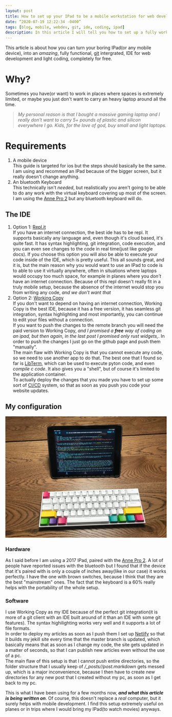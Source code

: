 ```yaml
---
layout: post
title: How to set up your IPad to be a mobile workstation for web development(and more) for free
date: “2020-07-19 12:22:34 -0400”
tags: [blog, mobile, webdev, git, ide, coding, ipad]
description: In this article I will tell you how to set up a fully working IDE for web development on any mobile device for free
---
```

This article is about how you can turn your boring IPad(or any mobile device), into an *amazing*, fully functional, [git](https://git-scm.com/) intergrated, IDE for web development and light coding, completely for free.

# Why?
Sometimes you have(or want) to work in places where spaces is extremely limited, or maybe you just don't want to carry an heavy laptop around all the time. <br>
>*My personal reason is that I bought a massive gaming laptop and I really don't want to carry 5+ pounds of plastic and silicon everywhere I go. Kids, for the love of god, buy small and light laptops.*

# Requirements
1. A mobile device <br>
This guide is targeted for ios but the steps should basically be the same. I am using and recommed an IPad because of the bigger screen, but it really doesn't change anything. <br>
2. An bluetooth Keyboard <br>
This technically isn't *needed*, but realistically you aren't going to be able to do any work with the virtual keyboard covering up most of the screen. I am using the [Anne Pro 2](https://annepro2.com/products/kailh-box-switchobins-anne-pro-2-60-nkro-bluetooth-4-0-type-c-rgb-mechanical-gaming-keyboard?variant=28863929057357) but any bluetooth keyboard will do.

## The IDE
1. Option 1: [Repl.it](https://repl.it/) <br>
If you have an internet connection, the best ide has to be repl. It supports basically any language and, even though it's cloud based, it's quite fast. It has syntax highlighting, git integration, code execution, and you can even see changes to the code in real time(just like google docs). If you choose this option you will also be able to execute your code inside of the IDE, which is pretty useful. This all sounds great, and it is, but the main reason why you would want to use an IPad to code is to able to use it virtually anywhere, often in situations where laptops would occupy too much space, for example in planes where you *don't* have an internet connection. Because of this repl doesn't really fit in a truly mobile setup, because the absence of the internet would stop you from writing any code, *and we don't want that* <br>
2. Option 2: [Working Copy](https://workingcopyapp.com/) <br>
If you don't want to depend on having an internet connection, Working Copy is the best IDE, because it has a free version, it has seamless git integration, syntax highlighting and most importantly, you can continue to edit your files without a connection. <br>
If you want to push the changes to the remote branch you will need the paid version to Working Copy, *and I promised a **free** way of coding on an ipad, but then again, in the last post I promised only rust widgets,*. In order to push the changes I just go on the github page and push them "manually". <br>
The main flaw with Working Copy is that you cannot execute any code, so we need to use another app to do that. The best one that I found so far is [LibTerm](https://libterm.app/), which can be used to execute pyton code, and even *compile c code*. It also gives you a "shell", but of course it's limited to the application container. <br>
To actually deploy the changes that you made you have to set up some sort of [CI/CD](https://en.wikipedia.org/wiki/CI/CD) system, so that as soon as you push you code your website updates. <br>

## My configuration
![my setup](/assets/posts/set-up-a-mobile-webdev-envirnomet-on-an-ipad-for-free/setup.jpg)
### Hardware
As I said before I am using a 2017 IPad, paired with the [Anne Pro 2](https://annepro2.com/products/kailh-box-switchobins-anne-pro-2-60-nkro-bluetooth-4-0-type-c-rgb-mechanical-gaming-keyboard?variant=28863929057357). A lot of people have reported issues with the bluetooth but I found that if the device that it's paired with is only a couple of inches away(like in our case) it works perfectly. I have the one with brown switches, because I think that they are the best "mainstream" ones. The fact that the keyboard is a 60% really helps with the portability of the whole setup. <br>

### Software
I use Working Copy as my IDE because of the perfect git integration(it is more of a git client with an IDE built around of it than an IDE with some git features). The syntax highilighting works very well and it supports a lot of file formats. <br>
In order to deploy my articles as soon as I push them I set up [Netlify](https://www.netlify.com/) so that it builds my jekill site every time that the master branch is updated, which basically means that as soon as I change my code, the site gets updated in a matter of seconds, so that I can publish new articles even without the use of a pc. <br>
The main flaw of this setup is that I cannot push entire directories, so the folder structure that I usually keep of */_posts/<post-name>/post.markdown* gets messed up, which is a major inconvenience, because I then have to create new directories for any new post that I created without my pc, as soon as I get back to my pc.
<br>

This is what I have been using for a few months now, ***and what this article is being written on***. Of course, this doesn't replace a *real* computer, but it surely helps with mobile development. I find this setup extremely useful on planes or in trips where I would bring my IPad(to watch movies) anyways.


[jekyll-docs]: https://jekyllrb.com/docs/home
[jekyll-gh]:   https://github.com/jekyll/jekyll
[jekyll-talk]: https://talk.jekyllrb.com
